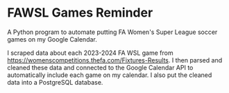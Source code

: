 # FAWSL Games Reminder
A Python program to automate putting FA Women's Super League soccer games on my Google Calendar.

I scraped data about each 2023-2024 FA WSL game from https://womenscompetitions.thefa.com/Fixtures-Results. I then parsed and cleaned these data and connected to the Google Calendar API to automatically include each game on my calendar. I also put the cleaned data into a PostgreSQL database.
